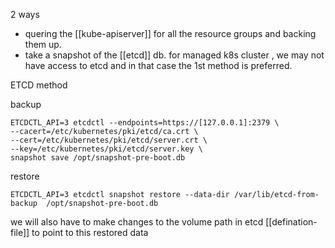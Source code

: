 2 ways 
- quering the [[kube-apiserver]] for all the resource groups and backing them up.
- take a snapshot of the [[etcd]] db.
for managed k8s cluster , we may not have access to etcd and in that case the 1st method is preferred.


ETCD method

backup
```
ETCDCTL_API=3 etcdctl --endpoints=https://[127.0.0.1]:2379 \
--cacert=/etc/kubernetes/pki/etcd/ca.crt \
--cert=/etc/kubernetes/pki/etcd/server.crt \
--key=/etc/kubernetes/pki/etcd/server.key \
snapshot save /opt/snapshot-pre-boot.db
```
restore
```
ETCDCTL_API=3 etcdctl snapshot restore --data-dir /var/lib/etcd-from-backup  /opt/snapshot-pre-boot.db
```

we will also have to make changes to the volume path  in etcd [[defination-file]] to point to this restored data



